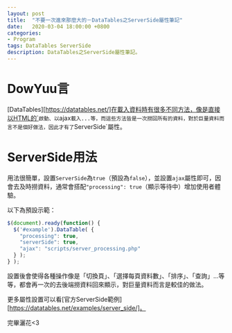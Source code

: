 ```yaml
---
layout: post
title:  "不要一次進來那麼大的－DataTables之ServerSide屬性筆記"
date:   2020-03-04 18:00:00 +0800
categories:
- Program
tags: DataTables ServerSide
description: DataTables之ServerSide屬性筆記。
---
```


# DowYuu言

[DataTables][https://datatables.net/]在載入資料時有很多不同方法，像是直接以HTML的`<table>`啟動、以`ajax`載入...等，而這些方法皆是一次撈回所有的資料，對於巨量資料而言不是個好做法，因此才有了`ServerSide`屬性。

# ServerSide用法

用法很簡單，設置`ServerSide`為`true`（預設為`false`），並設置`ajax`屬性即可，因會去及時撈資料，通常會搭配`"processing": true`（顯示等待中）增加使用者體驗。

以下為預設示範：

```js
$(document).ready(function() {
  $('#example').DataTable( {
    "processing": true,
    "serverSide": true,
    "ajax": "scripts/server_processing.php"
  } );
} );
```

設置後會使得各種操作像是「切換頁」、「選擇每頁資料數」、「排序」、「查詢」...等等，都會再一次的去後端撈資料回來顯示，對巨量資料而言是較佳的做法。

更多屬性設置可以看[官方ServerSide範例][https://datatables.net/examples/server_side/]。

完畢灑花<3
